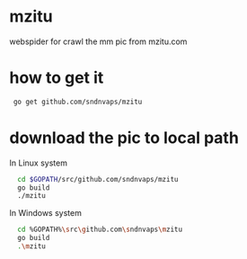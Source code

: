 # mzitu
webspider for crawl the mm pic from mzitu.com

# how to get it 

```bash
 go get github.com/sndnvaps/mzitu
```

# download the pic to local path

In Linux system
```bash
  cd $GOPATH/src/github.com/sndnvaps/mzitu
  go build 
  ./mzitu
```

In Windows system
```bash
  cd %GOPATH%\src\github.com\sndnvaps\mzitu
  go build
  .\mzitu
```

